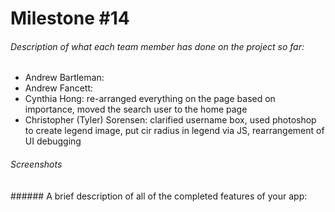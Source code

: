 # Milestone #14
###### Description of what each team member has done on the project so far:
* Andrew Bartleman:
* Andrew Fancett:
* Cynthia Hong: re-arranged everything on the page based on importance, moved the search user to the home page 
* Christopher (Tyler) Sorensen: clarified username box, used photoshop to create legend image, put cir radius in legend via JS, rearrangement of UI debugging 
###### Screenshots


###### A brief description of all of the completed features of your app:
